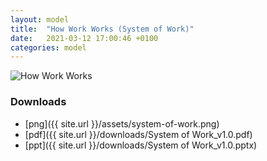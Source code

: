 ```yaml
---
layout: model
title:  "How Work Works (System of Work)"
date:   2021-03-12 17:00:46 +0100
categories: model
---
```

![How Work Works](/assets/system-of-work.png)

### Downloads
* [png]({{ site.url }}/assets/system-of-work.png)
* [pdf]({{ site.url }}/downloads/System of Work_v1.0.pdf)
* [ppt]({{ site.url }}/downloads/System of Work_v1.0.pptx)

